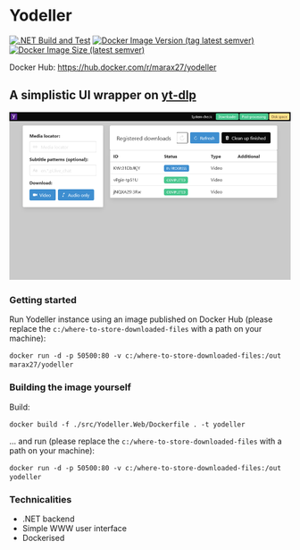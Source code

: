 # Yodeller

[![.NET Build and Test](https://github.com/marax27/yodeller/actions/workflows/build-and-test.yml/badge.svg)](https://github.com/marax27/yodeller/actions/workflows/build-and-test.yml)
[![Docker Image Version (tag latest semver)](https://img.shields.io/docker/v/marax27/yodeller)](https://hub.docker.com/r/marax27/yodeller)
[![Docker Image Size (latest semver)](https://img.shields.io/docker/image-size/marax27/yodeller)](https://hub.docker.com/r/marax27/yodeller)

Docker Hub: https://hub.docker.com/r/marax27/yodeller

## A simplistic UI wrapper on [yt-dlp](https://github.com/yt-dlp/yt-dlp)

![Homepage screenshot](./docs/homepage-screenshot-01.png)

### Getting started

Run Yodeller instance using an image published on Docker Hub (please replace the `c:/where-to-store-downloaded-files` with a path on your machine):

    docker run -d -p 50500:80 -v c:/where-to-store-downloaded-files:/out marax27/yodeller

### Building the image yourself

Build:

    docker build -f ./src/Yodeller.Web/Dockerfile . -t yodeller

... and run (please replace the `c:/where-to-store-downloaded-files` with a path on your machine):

    docker run -d -p 50500:80 -v c:/where-to-store-downloaded-files:/out yodeller

### Technicalities

- .NET backend
- Simple WWW user interface
- Dockerised

